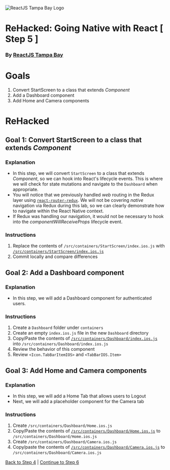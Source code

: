 ![ReactJS Tampa Bay Logo](https://avatars2.githubusercontent.com/u/18738421?v=3&s=200)

# ReHacked: Going Native with React [ Step 5 ]
### By [ReactJS Tampa Bay](http://www.meetup.com/ReactJS-Tampa-Bay/)

# Goals

1. Convert StartScreen to a class that extends _Component_
1. Add a Dashboard component
1. Add Home and Camera components

# ReHacked

## Goal 1: Convert StartScreen to a class that extends _Component_

### Explanation

* In this step, we will convert `StartScreen` to a class that extends *_Component_*, so we can hook into React's lifecycle events. This is where we will check for state mutations and navigate to the `Dashboard` when appropriate.
* You will notice that we previously handled _web_ routing in the Redux layer using [`react-router-redux`](https://github.com/reactjs/react-router-redux). We will not be covering _native_ navigation via Redux during this lab, so we can clearly demonstrate how to navigate within the React Native context.
* If Redux was handling our navigation, it would not be necessary to hook into the _componentWillReceiveProps_ lifecycle event.

### Instructions

1. Replace the contents of `/src/containers/StartScreen/index.ios.js` with [`/src/containers/StartScreen/index.ios.js`](https://raw.githubusercontent.com/reactjstampabay/RehackedNative/step-5/src/containers/StartScreen/index.ios.js)
1. Commit locally and compare differences

## Goal 2: Add a Dashboard component

### Explanation

* In this step, we will add a Dashboard component for authenticated users.

### Instructions

1. Create a `Dashboard` folder under `containers`
1. Create an empty `index.ios.js` file in the new `Dashboard` directory
1. Copy/Paste the contents of [`/src/containers/Dashboard/index.ios.js`](https://gist.githubusercontent.com/johnrhampton/139e936c444760fcbc46410f7dd19756/raw/c3cd4800f42c591027d5e2937437879a29db2183/index.ios.js) into `/src/containers/Dashboard/index.ios.js`
1. Review the behavior of this component
1. Review `<Icon.TabBarItemIOS>` and `<TabBarIOS.Item>`

## Goal 3: Add Home and Camera components

### Explanation

* In this step, we will add a Home Tab that allows users to Logout
* Next, we will add a placeholder component for the Camera tab

### Instructions

1. Create `/src/containers/Dashboard/Home.ios.js`
1. Copy/Paste the contents of [`/src/containers/Dashboard/Home.ios.js`](https://raw.githubusercontent.com/reactjstampabay/RehackedNative/step-5/src/containers/Dashboard/Home.ios.js) to `/src/containers/Dashboard/Home.ios.js`
1. Create `/src/containers/Dashboard/Camera.ios.js`
1. Copy/paste the contents of [`/src/containers/Dashboard/Camera.ios.js`](https://raw.githubusercontent.com/reactjstampabay/RehackedNative/step-5/src/containers/Dashboard/Camera.ios.js) to `/src/containers/Dashboard/Camera.ios.js`

[Back to Step 4](https://github.com/reactjstampabay/RehackedNative/tree/step-4) | [Continue to Step 6](https://github.com/reactjstampabay/RehackedNative/tree/step-6)
